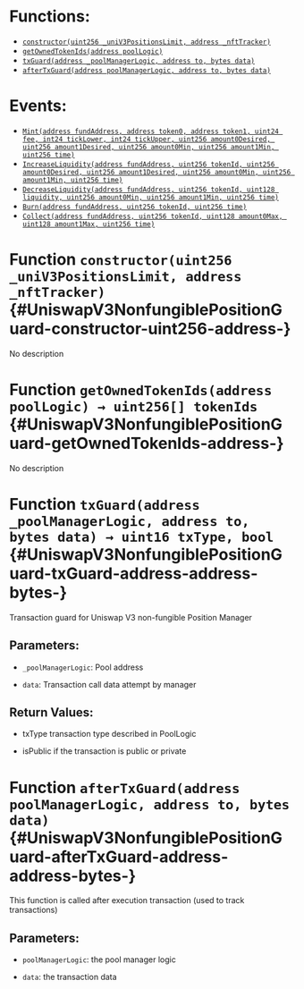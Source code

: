 

# Functions:
- [`constructor(uint256 _uniV3PositionsLimit, address _nftTracker)`](#UniswapV3NonfungiblePositionGuard-constructor-uint256-address-)
- [`getOwnedTokenIds(address poolLogic)`](#UniswapV3NonfungiblePositionGuard-getOwnedTokenIds-address-)
- [`txGuard(address _poolManagerLogic, address to, bytes data)`](#UniswapV3NonfungiblePositionGuard-txGuard-address-address-bytes-)
- [`afterTxGuard(address poolManagerLogic, address to, bytes data)`](#UniswapV3NonfungiblePositionGuard-afterTxGuard-address-address-bytes-)

# Events:
- [`Mint(address fundAddress, address token0, address token1, uint24 fee, int24 tickLower, int24 tickUpper, uint256 amount0Desired, uint256 amount1Desired, uint256 amount0Min, uint256 amount1Min, uint256 time)`](#UniswapV3NonfungiblePositionGuard-Mint-address-address-address-uint24-int24-int24-uint256-uint256-uint256-uint256-uint256-)
- [`IncreaseLiquidity(address fundAddress, uint256 tokenId, uint256 amount0Desired, uint256 amount1Desired, uint256 amount0Min, uint256 amount1Min, uint256 time)`](#UniswapV3NonfungiblePositionGuard-IncreaseLiquidity-address-uint256-uint256-uint256-uint256-uint256-uint256-)
- [`DecreaseLiquidity(address fundAddress, uint256 tokenId, uint128 liquidity, uint256 amount0Min, uint256 amount1Min, uint256 time)`](#UniswapV3NonfungiblePositionGuard-DecreaseLiquidity-address-uint256-uint128-uint256-uint256-uint256-)
- [`Burn(address fundAddress, uint256 tokenId, uint256 time)`](#UniswapV3NonfungiblePositionGuard-Burn-address-uint256-uint256-)
- [`Collect(address fundAddress, uint256 tokenId, uint128 amount0Max, uint128 amount1Max, uint256 time)`](#UniswapV3NonfungiblePositionGuard-Collect-address-uint256-uint128-uint128-uint256-)


# Function `constructor(uint256 _uniV3PositionsLimit, address _nftTracker)` {#UniswapV3NonfungiblePositionGuard-constructor-uint256-address-}
No description




# Function `getOwnedTokenIds(address poolLogic) → uint256[] tokenIds` {#UniswapV3NonfungiblePositionGuard-getOwnedTokenIds-address-}
No description




# Function `txGuard(address _poolManagerLogic, address to, bytes data) → uint16 txType, bool` {#UniswapV3NonfungiblePositionGuard-txGuard-address-address-bytes-}
Transaction guard for Uniswap V3 non-fungible Position Manager


## Parameters:
- `_poolManagerLogic`: Pool address

- `data`: Transaction call data attempt by manager


## Return Values:
- txType transaction type described in PoolLogic

- isPublic if the transaction is public or private


# Function `afterTxGuard(address poolManagerLogic, address to, bytes data)` {#UniswapV3NonfungiblePositionGuard-afterTxGuard-address-address-bytes-}
This function is called after execution transaction (used to track transactions)


## Parameters:
- `poolManagerLogic`: the pool manager logic

- `data`: the transaction data





